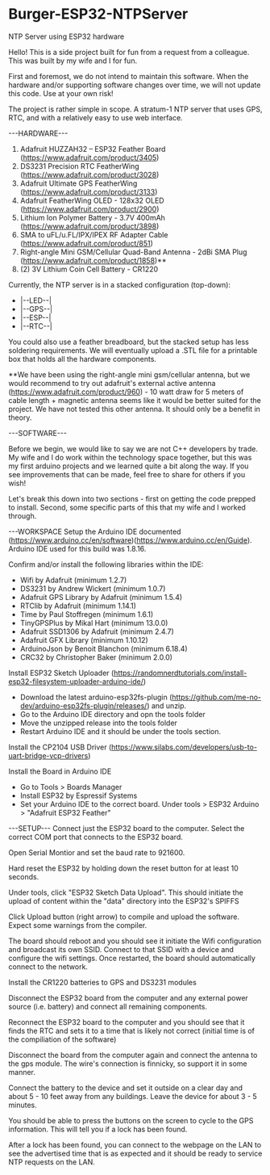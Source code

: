 # Burger-ESP32-NTPServer
NTP Server using ESP32 hardware


Hello!  This is a side project built for fun from a request from a colleague.  This was built by my wife and I for fun.

First and foremost, we do not intend to maintain this software.  When the hardware and/or supporting software changes over time, we will not update this code.  Use at your own risk!

The project is rather simple in scope.  A stratum-1 NTP server that uses GPS, RTC, and with a relatively easy to use web interface.

---HARDWARE---

1.  Adafruit HUZZAH32 – ESP32 Feather Board (https://www.adafruit.com/product/3405)
2.  DS3231 Precision RTC FeatherWing (https://www.adafruit.com/product/3028)
3.  Adafruit Ultimate GPS FeatherWing (https://www.adafruit.com/product/3133)
4.  Adafruit FeatherWing OLED - 128x32 OLED (https://www.adafruit.com/product/2900)
5.  Lithium Ion Polymer Battery - 3.7V 400mAh (https://www.adafruit.com/product/3898)
6.  SMA to uFL/u.FL/IPX/IPEX RF Adapter Cable (https://www.adafruit.com/product/851)
7.  Right-angle Mini GSM/Cellular Quad-Band Antenna - 2dBi SMA Plug (https://www.adafruit.com/product/1858)**
8.  (2) 3V Lithium Coin Cell Battery - CR1220

Currently, the NTP server is in a stacked configuration (top-down):

-  |--LED--|
-  |--GPS--|
-  |--ESP--|
-  |--RTC--|

You could also use a feather breadboard, but the stacked setup has less soldering requirements.  We will eventually upload a .STL file for a printable box that holds all the hardware components.  

**We have been using the right-angle mini gsm/cellular antenna, but we would recommend to try out adafruit's external active antenna (https://www.adafruit.com/product/960) - 10 watt draw for 5 meters of cable length + magnetic antenna seems like it would be better suited for the project.  We have not tested this other antenna.  It should only be a benefit in theory.



---SOFTWARE---

Before we begin, we would like to say we are not C++ developers by trade.  My wife and I do work within the technology space together, but this was my first arduino projects and we learned quite a bit along the way.  If you see improvements that can be made, feel free to share for others if you wish!

Let's break this down into two sections - first on getting the code prepped to install.  Second, some specific parts of this that my wife and I worked through.


---WORKSPACE
Setup the Arduino IDE documented (https://www.arduino.cc/en/software)(https://www.arduino.cc/en/Guide).  Arduino IDE used for this build was 1.8.16.

Confirm and/or install the following libraries within the IDE:
- Wifi by Adafruit (minimum 1.2.7)
- DS3231 by Andrew Wickert (minimum 1.0.7)
- Adafruit GPS Library by Adafruit (minimum 1.5.4)
- RTClib by Adafruit (minimum 1.14.1)
- Time by Paul Stoffregen (minimum 1.6.1)
- TinyGPSPlus by Mikal Hart (minimum 13.0.0)
- Adafruit SSD1306 by Adafruit (minimum 2.4.7)
- Adafruit GFX Library (minimum 1.10.12)
- ArduinoJson by Benoit Blanchon (minimum 6.18.4)
- CRC32 by Christopher Baker (minimum 2.0.0)

Install ESP32 Sketch Uploader (https://randomnerdtutorials.com/install-esp32-filesystem-uploader-arduino-ide/)
- Download the latest arduino-esp32fs-plugin (https://github.com/me-no-dev/arduino-esp32fs-plugin/releases/) and unzip.
- Go to the Arduino IDE directory and opn the tools folder
- Move the unzipped release into the tools folder
- Restart Arduino IDE and it should be under the tools section.

Install the CP2104 USB Driver (https://www.silabs.com/developers/usb-to-uart-bridge-vcp-drivers)

Install the Board in Arduino IDE
- Go to Tools > Boards Manager
- Install ESP32 by Espressif Systems
- Set your Arduino IDE to the correct board.  Under tools > ESP32 Arduino >  "Adafruit ESP32 Feather"

---SETUP---
Connect just the ESP32 board to the computer.  Select the correct COM port that connects to the ESP32 board.

Open Serial Montior and set the baud rate to 921600.

Hard reset the ESP32 by holding down the reset button for at least 10 seconds.  

Under tools, click "ESP32 Sketch Data Upload".  This should initiate the upload of content within the "data" directory into the ESP32's SPIFFS

Click Upload button (right arrow) to compile and upload the software.  Expect some warnings from the compiler.

The board should reboot and you should see it initiate the Wifi configuration and broadcast its own SSID.  Connect to that SSID with a device and configure the wifi settings.  Once restarted, the board should automatically connect to the network.

Install the CR1220 batteries to GPS and DS3231 modules

Disconnect the ESP32 board from the computer and any external power source (i.e. battery) and connect all remaining components.

Reconnect the ESP32 board to the computer and you should see that it finds the RTC and sets it to a time that is likely not correct (initial time is of the compiliation of the software)

Disconnect the board from the computer again and connect the antenna to the gps module.  The wire's connection is finnicky, so support it in some manner.

Connect the battery to the device and set it outside on a clear day and about 5 - 10 feet away from any buildings.  Leave the device for about 3 - 5 minutes.

You should be able to press the buttons on the screen to cycle to the GPS information.  This will tell you if a lock has been found.

After a lock has been found, you can connect to the webpage on the LAN to see the advertised time that is as expected and it should be ready to service NTP requests on the LAN.
